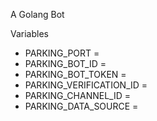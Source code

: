 A Golang Bot 

Variables

- PARKING_PORT = 
- PARKING_BOT_ID =
- PARKING_BOT_TOKEN =
- PARKING_VERIFICATION_ID =
- PARKING_CHANNEL_ID =
- PARKING_DATA_SOURCE =